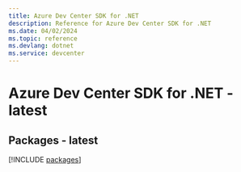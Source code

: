```yaml
---
title: Azure Dev Center SDK for .NET
description: Reference for Azure Dev Center SDK for .NET
ms.date: 04/02/2024
ms.topic: reference
ms.devlang: dotnet
ms.service: devcenter
---
```

# Azure Dev Center SDK for .NET - latest
## Packages - latest
[!INCLUDE [packages](dev-center-index.md)]